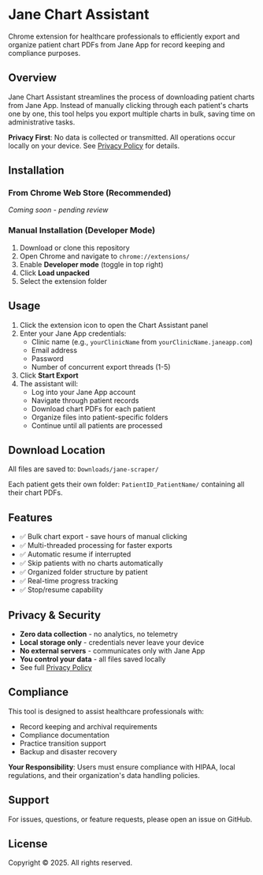 # Jane Chart Assistant

Chrome extension for healthcare professionals to efficiently export and organize patient chart PDFs from Jane App for record keeping and compliance purposes.

## Overview

Jane Chart Assistant streamlines the process of downloading patient charts from Jane App. Instead of manually clicking through each patient's charts one by one, this tool helps you export multiple charts in bulk, saving time on administrative tasks.

**Privacy First**: No data is collected or transmitted. All operations occur locally on your device. See [Privacy Policy](PRIVACY_POLICY.md) for details.

## Installation

### From Chrome Web Store (Recommended)
*Coming soon - pending review*

### Manual Installation (Developer Mode)
1. Download or clone this repository
2. Open Chrome and navigate to `chrome://extensions/`
3. Enable **Developer mode** (toggle in top right)
4. Click **Load unpacked**
5. Select the extension folder

## Usage

1. Click the extension icon to open the Chart Assistant panel
2. Enter your Jane App credentials:
   - Clinic name (e.g., `yourClinicName` from `yourClinicName.janeapp.com`)
   - Email address
   - Password
   - Number of concurrent export threads (1-5)
3. Click **Start Export**
4. The assistant will:
   - Log into your Jane App account
   - Navigate through patient records
   - Download chart PDFs for each patient
   - Organize files into patient-specific folders
   - Continue until all patients are processed

## Download Location

All files are saved to: `Downloads/jane-scraper/`

Each patient gets their own folder: `PatientID_PatientName/` containing all their chart PDFs.

## Features

- ✅ Bulk chart export - save hours of manual clicking
- ✅ Multi-threaded processing for faster exports
- ✅ Automatic resume if interrupted
- ✅ Skip patients with no charts automatically
- ✅ Organized folder structure by patient
- ✅ Real-time progress tracking
- ✅ Stop/resume capability

## Privacy & Security

- **Zero data collection** - no analytics, no telemetry
- **Local storage only** - credentials never leave your device
- **No external servers** - communicates only with Jane App
- **You control your data** - all files saved locally
- See full [Privacy Policy](PRIVACY_POLICY.md)

## Compliance

This tool is designed to assist healthcare professionals with:
- Record keeping and archival requirements
- Compliance documentation
- Practice transition support
- Backup and disaster recovery

**Your Responsibility**: Users must ensure compliance with HIPAA, local regulations, and their organization's data handling policies.

## Support

For issues, questions, or feature requests, please open an issue on GitHub.

## License

Copyright © 2025. All rights reserved.

